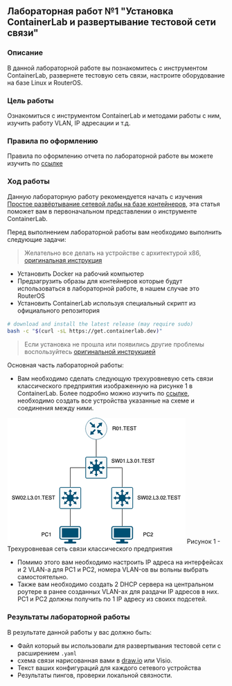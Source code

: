 ## Лабораторная работ №1 "Установка ContainerLab и развертывание тестовой сети связи"

### Описание
В данной лабораторной работе вы познакомитесь с инструментом ContainerLab, развернете тестовую сеть связи, настроите оборудование на базе Linux и RouterOS.

### Цель работы
Ознакомиться с инструментом ContainerLab и методами работы с ним, изучить работу VLAN, IP адресации и т.д.

### Правила по оформлению
Правила по оформлению отчета по лабораторной работе вы можете изучить по [ссылке](../reportdesign.md)

### Ход работы
Данную лабораторную работу рекомендуется начать с изучения [Простое развёртывание сетевой лабы на базе контейнеров](https://habr.com/ru/post/682974/), эта статья поможет вам в первоначальном представлении о инструменте ContainerLab.

Перед выполнением лабораторной работы вам необходимо выполнить следующие задачи:
> Желательно все делать на устройстве с архитектурой x86, [оригинальная инструкция](https://containerlab.dev/install/)

- Установить Docker на рабочий компьютер
- Предзагрузить образы для контейнеров которые будут использоваться в лабораторной работе, в нашем случае это RouterOS
- Установить ContainerLab используя специальный скрипт из официального репозитория

```bash
# download and install the latest release (may require sudo)
bash -c "$(curl -sL https://get.containerlab.dev)"
```

> Если установка не прошла или появились другие проблемы воспользуйтесь [оригинальной инструкцией](https://containerlab.dev/install/)

Основная часть лабораторной работы:
- Вам необходимо сделать следующую трехуровневую сеть связи классического предприятия изображенную на рисунке 1 в ContainerLab. Более подробно можно изучить по [ссылке](https://containerlab.dev/quickstart/), необходимо создать все устройства указанные на схеме и соединения между ними. 

![3tiernetwork](3tiernetwork.png)
Рисунок 1 - Трехуровневая сеть связи классического предприятия

- Помимо этого вам необходимо настроить IP адреса на интерфейсах и 2 VLAN-a для PC1 и PC2, номера VLAN-ов вы вольны выбрать самостоятельно.
- Также вам необходимо создать 2 DHCP сервера на центральном роутере в ранее созданных VLAN-ах для раздачи IP адресов в них. PC1 и PC2 должны получить по 1 IP адресу из своихх подсетей. 

### Результаты лабораторной работы
В результате данной работы у вас должно быть:
- Файл который вы использовали для развертывания тестовой сети с расширением `.yaml`
- схема связи нарисованная вами в [draw.io](https://app.diagrams.net) или Visio.
- Текст ваших конфигураций для каждого сетевого устройства
- Результаты пингов, проверки локальной связности.
